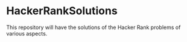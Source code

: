 # HackerRankSolutions
This repository will have the solutions of the Hacker Rank problems of various aspects.
